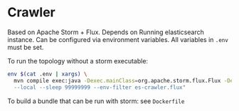 # Crawler

Based on Apache Storm + Flux. Depends on Running elasticsearch instance.
Can be configured via environment variables. All variables in `.env` must be set.

To run the topology without a storm executable:
```sh
env $(cat .env | xargs) \
  mvn compile exec:java -Dexec.mainClass=org.apache.storm.flux.Flux -Dexec.args="\
  --local --sleep 99999999 --env-filter es-crawler.flux"
```

To build a bundle that can be run with storm: see `Dockerfile`

